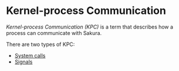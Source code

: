 # Kernel-process Communication
*Kernel-process Communication (KPC)* is a term that
describes how a process can communicate with Sakura.

There are two types of KPC:
- [System calls](syscalls.md)
- [Signals](./signals.md)
